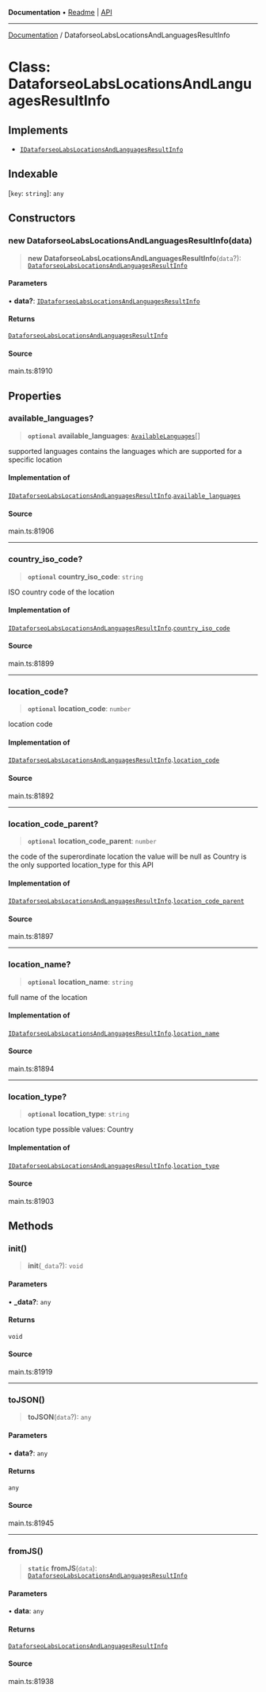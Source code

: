 **Documentation** • [Readme](../README.md) \| [API](../globals.md)

***

[Documentation](../README.md) / DataforseoLabsLocationsAndLanguagesResultInfo

# Class: DataforseoLabsLocationsAndLanguagesResultInfo

## Implements

- [`IDataforseoLabsLocationsAndLanguagesResultInfo`](../interfaces/IDataforseoLabsLocationsAndLanguagesResultInfo.md)

## Indexable

 \[`key`: `string`\]: `any`

## Constructors

### new DataforseoLabsLocationsAndLanguagesResultInfo(data)

> **new DataforseoLabsLocationsAndLanguagesResultInfo**(`data`?): [`DataforseoLabsLocationsAndLanguagesResultInfo`](DataforseoLabsLocationsAndLanguagesResultInfo.md)

#### Parameters

• **data?**: [`IDataforseoLabsLocationsAndLanguagesResultInfo`](../interfaces/IDataforseoLabsLocationsAndLanguagesResultInfo.md)

#### Returns

[`DataforseoLabsLocationsAndLanguagesResultInfo`](DataforseoLabsLocationsAndLanguagesResultInfo.md)

#### Source

main.ts:81910

## Properties

### available\_languages?

> **`optional`** **available\_languages**: [`AvailableLanguages`](AvailableLanguages.md)[]

supported languages
contains the languages which are supported for a specific location

#### Implementation of

[`IDataforseoLabsLocationsAndLanguagesResultInfo`](../interfaces/IDataforseoLabsLocationsAndLanguagesResultInfo.md).[`available_languages`](../interfaces/IDataforseoLabsLocationsAndLanguagesResultInfo.md#available_languages)

#### Source

main.ts:81906

***

### country\_iso\_code?

> **`optional`** **country\_iso\_code**: `string`

ISO country code of the location

#### Implementation of

[`IDataforseoLabsLocationsAndLanguagesResultInfo`](../interfaces/IDataforseoLabsLocationsAndLanguagesResultInfo.md).[`country_iso_code`](../interfaces/IDataforseoLabsLocationsAndLanguagesResultInfo.md#country_iso_code)

#### Source

main.ts:81899

***

### location\_code?

> **`optional`** **location\_code**: `number`

location code

#### Implementation of

[`IDataforseoLabsLocationsAndLanguagesResultInfo`](../interfaces/IDataforseoLabsLocationsAndLanguagesResultInfo.md).[`location_code`](../interfaces/IDataforseoLabsLocationsAndLanguagesResultInfo.md#location_code)

#### Source

main.ts:81892

***

### location\_code\_parent?

> **`optional`** **location\_code\_parent**: `number`

the code of the superordinate location
the value will be null as Country is the only supported location_type for this API

#### Implementation of

[`IDataforseoLabsLocationsAndLanguagesResultInfo`](../interfaces/IDataforseoLabsLocationsAndLanguagesResultInfo.md).[`location_code_parent`](../interfaces/IDataforseoLabsLocationsAndLanguagesResultInfo.md#location_code_parent)

#### Source

main.ts:81897

***

### location\_name?

> **`optional`** **location\_name**: `string`

full name of the location

#### Implementation of

[`IDataforseoLabsLocationsAndLanguagesResultInfo`](../interfaces/IDataforseoLabsLocationsAndLanguagesResultInfo.md).[`location_name`](../interfaces/IDataforseoLabsLocationsAndLanguagesResultInfo.md#location_name)

#### Source

main.ts:81894

***

### location\_type?

> **`optional`** **location\_type**: `string`

location type
possible values:
Country

#### Implementation of

[`IDataforseoLabsLocationsAndLanguagesResultInfo`](../interfaces/IDataforseoLabsLocationsAndLanguagesResultInfo.md).[`location_type`](../interfaces/IDataforseoLabsLocationsAndLanguagesResultInfo.md#location_type)

#### Source

main.ts:81903

## Methods

### init()

> **init**(`_data`?): `void`

#### Parameters

• **\_data?**: `any`

#### Returns

`void`

#### Source

main.ts:81919

***

### toJSON()

> **toJSON**(`data`?): `any`

#### Parameters

• **data?**: `any`

#### Returns

`any`

#### Source

main.ts:81945

***

### fromJS()

> **`static`** **fromJS**(`data`): [`DataforseoLabsLocationsAndLanguagesResultInfo`](DataforseoLabsLocationsAndLanguagesResultInfo.md)

#### Parameters

• **data**: `any`

#### Returns

[`DataforseoLabsLocationsAndLanguagesResultInfo`](DataforseoLabsLocationsAndLanguagesResultInfo.md)

#### Source

main.ts:81938

